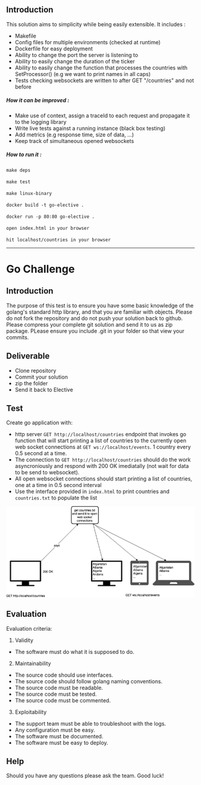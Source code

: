 
## Introduction

This solution aims to simplicity while being easily extensible.
It includes :

- Makefile
- Config files for multiple environments (checked at runtime)
- Dockerfile for easy deployment
- Ability to change the port the server is listening to
- Ability to easily change the duration of the ticker
- Ability to easily change the function that processes the countries with SetProcessor() (e.g we want to print names in all caps)
- Tests checking websockets are written to after GET "/countries" and not before

##### How it can be improved :

- Make use of context, assign a traceId to each request and propagate it to the logging library
- Write live tests against a running instance (black box testing)
- Add metrics (e.g response time, size of data, ...)
- Keep track of simultaneous opened websockets

##### How to run it :

`make deps`

`make test`

`make linux-binary`

`docker build -t go-elective .`

`docker run -p 80:80 go-elective .`

`open index.html in your browser`

`hit localhost/countries in your browser`

-----

# Go Challenge

## Introduction

The purpose of this test is to ensure you have some basic knowledge of the golang's standard http library, and that you are familiar with objects. Please do not fork the repository and do not push your solution back to github. Please compress your complete git solution and send it to us as zip package. PLease ensure you include .git in your folder so that view your commits.

## Deliverable
* Clone repository
* Commit your solution
* zip the folder
* Send it back to Elective

## Test
Create go application with:
* http server `GET http://localhost/countries` endpoint that invokes go function that will start printing a list of countries to the currently open web socket connections at `GET ws://localhost/events`. 1 country every 0.5 second at a time.
* The connection to `GET http://localhost/countries` should do the work asyncroniously and respond with 200 OK imediatally (not wait for data to be send to websocket).
* All open websocket connections should start printing a list of countries, one at a time in 0.5 second interval
* Use the interface provided in `index.html` to print countries and `countries.txt` to populate the list

![alt text](https://github.com/electivegroup/go-test/blob/master/go-test.png "Solution diagram")

## Evaluation
Evaluation criteria:

1. Validity
* The software must do what it is supposed to do.

2. Maintainability
* The source code should use interfaces.
* The source code should follow golang naming conventions.
* The source code must be readable.
* The source code must be tested.
* The source code must be commented.

3. Exploitability
* The support team must be able to troubleshoot with the logs.
* Any configuration must be easy.
* The software must be documented.
* The software must be easy to deploy.

## Help
Should you have any questions please ask the team. Good luck!
